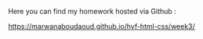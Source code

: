 
Here you can find my homework hosted via Github :


https://marwanaboudaoud.github.io/hyf-html-css/week3/
